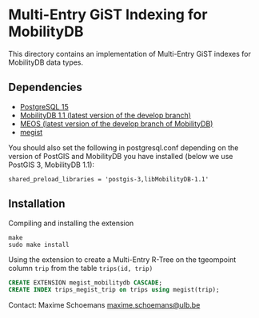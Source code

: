 Multi-Entry GiST Indexing for MobilityDB
========================================

This directory contains an implementation of Multi-Entry GiST indexes for MobilityDB data types.

Dependencies
------------
- [PostgreSQL 15](https://www.postgresql.org/)
- [MobilityDB 1.1 (latest version of the develop branch)](https://github.com/MobilityDB/MobilityDB)
- [MEOS (latest version of the develop branch of MobilityDB)](https://www.libmeos.org/)
- [megist](megist/megist)

You should also set the following in postgresql.conf depending on the version of PostGIS and MobilityDB you have installed (below we use PostGIS 3, MobilityDB 1.1):

```
shared_preload_libraries = 'postgis-3,libMobilityDB-1.1'
```

Installation
------------
Compiling and installing the extension
```
make
sudo make install
```

Using the extension to create a Multi-Entry R-Tree on the tgeompoint column `trip` from the table `trips(id, trip)`
```sql
CREATE EXTENSION megist_mobilitydb CASCADE;
CREATE INDEX trips_megist_trip on trips using megist(trip);
```

Contact:
  Maxime Schoemans  <maxime.schoemans@ulb.be>